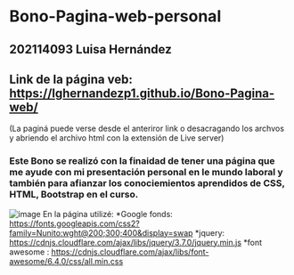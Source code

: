 # Bono-Pagina-web-personal
## 202114093 Luisa Hernández
## Link de la página veb: https://lghernandezp1.github.io/Bono-Pagina-web/
(La paginá puede verse desde el anteriror link o desacragando los archvos y abriendo el archivo html con la extensión de Live server)
### Este Bono se realizó con la finaidad de tener una página que me ayude con mi presentación personal en le mundo laboral y también para afianzar los conociemientos aprendidos de CSS, HTML, Bootstrap en el curso.
![image](https://github.com/lghernandezp1/Bono-Pagina-web/assets/88736572/884bfee1-9609-467e-b9be-f8cf21cf2828)
En la página utilizé:
*Google fonds: https://fonts.googleapis.com/css2?family=Nunito:wght@200;300;400&display=swap
*jquery: https://cdnjs.cloudflare.com/ajax/libs/jquery/3.7.0/jquery.min.js
*font awesome : https://cdnjs.cloudflare.com/ajax/libs/font-awesome/6.4.0/css/all.min.css
